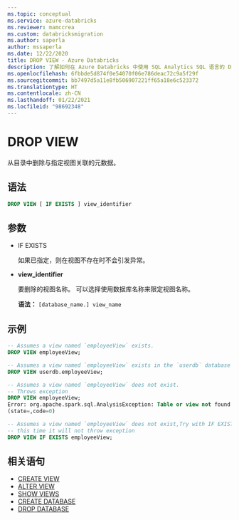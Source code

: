 ```yaml
---
ms.topic: conceptual
ms.service: azure-databricks
ms.reviewer: mamccrea
ms.custom: databricksmigration
ms.author: saperla
author: mssaperla
ms.date: 12/22/2020
title: DROP VIEW - Azure Databricks
description: 了解如何在 Azure Databricks 中使用 SQL Analytics SQL 语言的 DROP VIEW 语法。
ms.openlocfilehash: 6fbbde5d874f0e54070f06e786deac72c9a5f29f
ms.sourcegitcommit: bb7497d5a11e8fb506907221ff65a18e6c523372
ms.translationtype: HT
ms.contentlocale: zh-CN
ms.lasthandoff: 01/22/2021
ms.locfileid: "98692348"
---
```

# <a name="drop-view"></a>DROP VIEW

从目录中删除与指定视图关联的元数据。

## <a name="syntax"></a>语法

```sql
DROP VIEW [ IF EXISTS ] view_identifier
```

## <a name="parameter"></a>参数

* IF EXISTS

  如果已指定，则在视图不存在时不会引发异常。

* **view_identifier**

  要删除的视图名称。 可以选择使用数据库名称来限定视图名称。

  **语法：** ``[database_name.] view_name``

## <a name="examples"></a>示例

```sql
-- Assumes a view named `employeeView` exists.
DROP VIEW employeeView;

-- Assumes a view named `employeeView` exists in the `userdb` database
DROP VIEW userdb.employeeView;

-- Assumes a view named `employeeView` does not exist.
-- Throws exception
DROP VIEW employeeView;
Error: org.apache.spark.sql.AnalysisException: Table or view not found: employeeView;
(state=,code=0)

-- Assumes a view named `employeeView` does not exist,Try with IF EXISTS
-- this time it will not throw exception
DROP VIEW IF EXISTS employeeView;
```

## <a name="related-statements"></a>相关语句

* [CREATE VIEW](sql-ref-syntax-ddl-create-view.md)
* [ALTER VIEW](sql-ref-syntax-ddl-alter-view.md)
* [SHOW VIEWS](sql-ref-syntax-aux-show-views.md)
* [CREATE DATABASE](sql-ref-syntax-ddl-create-database.md)
* [DROP DATABASE](sql-ref-syntax-ddl-drop-database.md)
